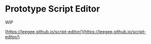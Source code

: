 # Prototype Script Editor

WIP

[https://leegee.github.io/script-editor/](https://leegee.github.io/script-editor/)